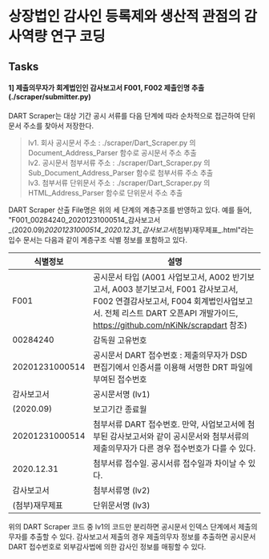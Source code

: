 # 상장법인 감사인 등록제와 생산적 관점의 감사역량 연구 코딩

## Tasks

#### 1] 제출의무자가 회계법인인 감사보고서 F001, F002 제출인명 추출 (./scraper/submitter.py)

DART Scraper는 대상 기간 공시 서류를 다음 단계에 따라 순차적으로 접근하여 단위문서 주소를 찾아서 저장한다.

> lv1. 회사 공시문서 주소 : ./scraper/Dart_Scraper.py 의 Document_Address_Parser 함수로 공시문서 주소 추출  
> lv2. 공시문서 첨부서류 주소 : ./scraper/Dart_Scraper.py 의 Sub_Document_Address_Parser 함수로 첨부서류 주소 추출  
> lv3. 첨부서류 단위문서 주소 : ./scraper/Dart_Scraper.py 의 HTML_Address_Parser 함수로 단위문서 주소 추출

DART Scraper 산출 File명은 위의 세 단계의 계층구조를 반영하고 있다. 예를 들어, "F001_00284240_20201231000514_감사보고서_(2020.09)_20201231000514_2020.12.31_감사보고서_(첨부)재무제표_.html"라는 입수 문서는 다음과 같이 계층구조 식별 정보를 포함하고 있다.

식별정보 | 설명
--- | ---
F001 | 공시문서 타입 (A001 사업보고서, A002 반기보고서, A003 분기보고서, F001 감사보고서, F002 연결감사보고서, F004 회계법인사업보고서. 전체 리스트 DART 오픈API 개발가이드, https://github.com/nKiNk/scrapdart 참조)
00284240 | 감독원 고유번호
20201231000514 | 공시문서 DART 접수번호 : 제출의무자가 DSD 편집기에서 인증서를 이용해 서명한 DRT 파일에 부여된 접수번호
감사보고서 | 공시문서명 (lv1)
(2020.09) | 보고기간 종료월
20201231000514 | 첨부서류 DART 접수번호. 만약, 사업보고서에 첨부된 감사보고서와 같이 공시문서와 첨부서류의 제출의무자가 다른 경우 접수번호가 다를 수 있다.
2020.12.31 | 첨부서류 접수일. 공시서류 접수일과 차이날 수 있다.
감사보고서 | 첨부서류명 (lv2)
(첨부)재무제표 | 단위문서명 (lv3)

위의 DART Scraper 코드 중 lv1의 코드만 분리하면 공시문서 인덱스 단계에서 제출의무자를 추출할 수 있다. 감사보고서 제출의 경우 제출의무자 정보를 추출하면 공시문서 DART 접수번호로 외부감사법에 의한 감사인 정보를 매핑할 수 있다.  

